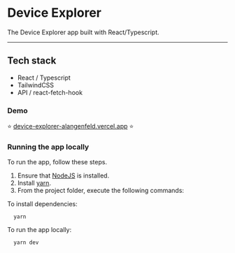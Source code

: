 # Device Explorer

The Device Explorer app built with React/Typescript.

<hr />

<!-- prettier-ignore-start -->
[build-badge]: https://img.shields.io/github/deployments/alangenfelds/device-explorer/production?label=vercel&logoColor=vercel
[build]: https://github.com/alangenfelds/device-explorer/deployments
<!-- prettier-ignore-end -->

## Tech stack

- React / Typescript
- TailwindCSS
- API / react-fetch-hook

### Demo

:star: [device-explorer-alangenfeld.vercel.app](https://device-explorer-alangenfeld.vercel.app/) :star:

### Running the app locally

To run the app, follow these steps.

1. Ensure that [NodeJS](http://nodejs.org/) is installed.
2. Install [yarn](https://classic.yarnpkg.com/en/docs/install/#windows-stable/).
3. From the project folder, execute the following commands:

To install dependencies:

```shell
  yarn
```

To run the app locally:

```shell
  yarn dev
```
